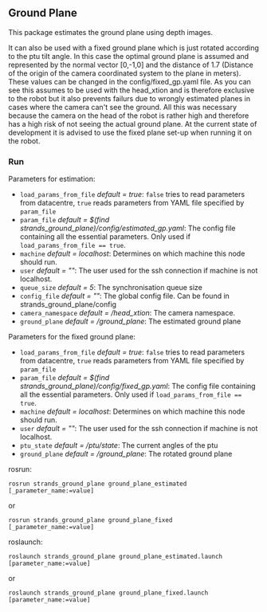 ## Ground Plane
This package estimates the ground plane using depth images. 

It can also be used with a fixed ground plane which is just rotated according to the ptu tilt angle. In this case the optimal ground plane is assumed and represented by the normal vector [0,-1,0] and the distance of 1.7 (Distance of the origin of the camera coordinated system to the plane in meters). These values can be changed in the config/fixed_gp.yaml file. As you can see this assumes to be used with the head_xtion and is therefore exclusive to the robot but it also prevents failurs due to wrongly estimated planes in cases where the camera can't see the ground. All this was necessary because the camera on the head of the robot is rather high and therefore has a high risk of not seeing the actual ground plane. At the current state of development it is advised to use the fixed plane set-up when running it on the robot.

### Run
Parameters for estimation:
* `load_params_from_file` _default = true_: `false` tries to read parameters from datacentre, `true` reads parameters from YAML file specified by `param_file`
* `param_file` _default = $(find strands_ground_plane)/config/estimated_gp.yaml_: The config file containing all the essential parameters. Only used if `load_params_from_file == true`.
* `machine` _default = localhost_: Determines on which machine this node should run.
* `user` _default = ""_: The user used for the ssh connection if machine is not localhost.
* `queue_size` _default = 5_: The synchronisation queue size
* `config_file` _default = ""_: The global config file. Can be found in strands_ground_plane/config
* `camera_namespace` _default = /head_xtion_: The camera namespace.
* `ground_plane` _default = /ground_plane_: The estimated ground plane

Parameters for the fixed ground plane:
* `load_params_from_file` _default = true_: `false` tries to read parameters from datacentre, `true` reads parameters from YAML file specified by `param_file`
* `param_file` _default = $(find strands_ground_plane)/config/fixed_gp.yaml_: The config file containing all the essential parameters. Only used if `load_params_from_file == true`.
* `machine` _default = localhost_: Determines on which machine this node should run.
* `user` _default = ""_: The user used for the ssh connection if machine is not localhost.
* `ptu_state` _default = /ptu/state_: The current angles of the ptu
* `ground_plane` _default = /ground_plane_: The rotated ground plane


rosrun:
```
rosrun strands_ground_plane ground_plane_estimated [_parameter_name:=value]
```
or
```
rosrun strands_ground_plane ground_plane_fixed [_parameter_name:=value]
```

roslaunch:
```
roslaunch strands_ground_plane ground_plane_estimated.launch [parameter_name:=value]
```
or
```
roslaunch strands_ground_plane ground_plane_fixed.launch [parameter_name:=value]
```

